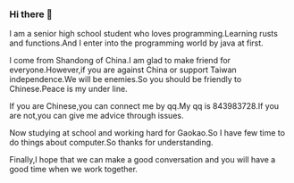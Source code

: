 ### Hi there 👋

I am a senior high school student who loves programming.Learning rusts and functions.And I enter into the programming world by java at first.

I come from Shandong of China.I am glad to make friend for everyone.However,if you are against China or support Taiwan independence.We will be enemies.So you should be friendly to Chinese.Peace is my under line.

If you are Chinese,you can connect me by qq.My qq is 843983728.If you are not,you can give me advice through issues.

Now studying at school and working hard for Gaokao.So I have few time to do things about computer.So thanks for understanding.

Finally,I hope that we can make a good conversation and you will have a good time when we work together.

